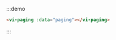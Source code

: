 :::demo
```html
<vi-paging :data="paging"></vi-paging>
```
:::

<script>
export default {
  data() {
    return {
      paging: { page: 1, total: 200, limit: 20 }
    };
  }
};
</script>
